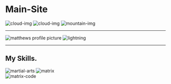 # Main-Site
<body>
<div class="top-container">
  <img class="top-cloud" src="https://mattk24.github.io/Main-Site/Images/cloud.png" alt="cloud-img">
  <img class="bottom-cloud" src="https://github.com/mattk24/Main-Site.git/C:\Users\mkouk24\Documents\Web Development\CSS-My Site\Images/cloud.png" alt="cloud-img">
  <img src="https://github.com/mattk24/Main-Site.git/C:\Users\mkouk24\Documents\Web Development\CSS-My Site\Images/mountain.png" alt="mountain-img">
</div>
<hr>
<div class="middle-container">
  <div class="profile">
    <img class="profile-picture" src="https://github.com/mattk24/Main-Site.git/C:\Users\mkouk24\Documents\Web Development\CSS-My Site\Images/thumbnail2.jpg" alt="matthews profile picture">
    <img class="lightning" src="https://media.giphy.com/media/vt2UahsYgKKIg/giphy.gif" alt="lightning">
  </div>
  <hr>
  <div class="skills">
    <h2>My Skills.</h2>
    <div class="skill-row">
      <img class="martial-arts" src="https://github.com/mattk24/Main-Site.git/desktop/martial-arts.jpg" alt="martial-arts">
      <img class="gif" src="https://media.giphy.com/media/3o7btNhMBytxAM6YBa/giphy.gif" alt="matrix">
    </div>
    <div class="skill-row">
      <img class="matrix-code" src="https://media.giphy.com/media/10zxDv7Hv5RF9C/giphy.gif" alt="matrix-code">
    </div>
  </div>
  </body>
